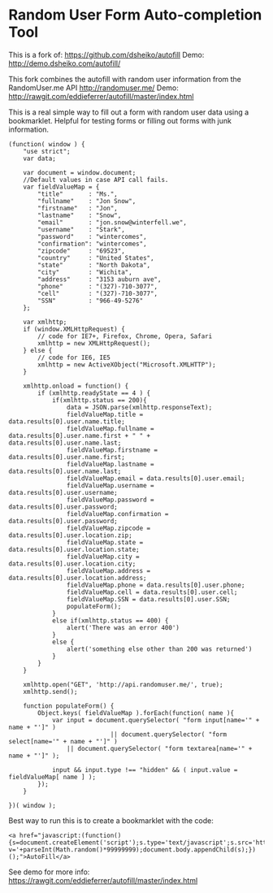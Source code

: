 Random User Form Auto-completion Tool
========

This is a fork of: https://github.com/dsheiko/autofill 
Demo: http://demo.dsheiko.com/autofill/


This fork combines the autofill with random user information from the RandomUser.me API http://randomuser.me/
Demo: http://rawgit.com/eddieferrer/autofill/master/index.html

This is a real simple way to fill out a form with random user data using a bookmarklet. Helpful for testing forms or filling out forms with junk information. 

```
(function( window ) {
    "use strict";
    var data;

    var document = window.document;
    //Default values in case API call fails. 
    var fieldValueMap = {
        "title"       : "Ms.", 
        "fullname"    : "Jon Snow", 
        "firstname"   : "Jon", 
        "lastname"    : "Snow", 
        "email"       : "jon.snow@winterfell.we",
        "username"    : "Stark",
        "password"    : "wintercomes",
        "confirmation": "wintercomes",
        "zipcode"     : "69523", 
        "country"     : "United States", 
        "state"       : "North Dakota", 
        "city"        : "Wichita", 
        "address"     : "3153 auburn ave", 
        "phone"       : "(327)-710-3077", 
        "cell"        : "(327)-710-3077", 
        "SSN"         : "966-49-5276"
    };

    var xmlhttp;
    if (window.XMLHttpRequest) {
        // code for IE7+, Firefox, Chrome, Opera, Safari
        xmlhttp = new XMLHttpRequest();
    } else {
        // code for IE6, IE5
        xmlhttp = new ActiveXObject("Microsoft.XMLHTTP");
    }

    xmlhttp.onload = function() {
        if (xmlhttp.readyState == 4 ) {
            if(xmlhttp.status == 200){
                data = JSON.parse(xmlhttp.responseText);
                fieldValueMap.title =  data.results[0].user.name.title;
                fieldValueMap.fullname = data.results[0].user.name.first + " " + data.results[0].user.name.last;
                fieldValueMap.firstname = data.results[0].user.name.first;
                fieldValueMap.lastname = data.results[0].user.name.last;
                fieldValueMap.email = data.results[0].user.email;
                fieldValueMap.username = data.results[0].user.username;
                fieldValueMap.password = data.results[0].user.password;
                fieldValueMap.confirmation = data.results[0].user.password;
                fieldValueMap.zipcode = data.results[0].user.location.zip;
                fieldValueMap.state = data.results[0].user.location.state;
                fieldValueMap.city = data.results[0].user.location.city;
                fieldValueMap.address = data.results[0].user.location.address;
                fieldValueMap.phone = data.results[0].user.phone;
                fieldValueMap.cell = data.results[0].user.cell;
                fieldValueMap.SSN = data.results[0].user.SSN;
                populateForm();
            }
            else if(xmlhttp.status == 400) {
                alert('There was an error 400')
            }
            else {
                alert('something else other than 200 was returned')
            }
        }
    }
    
    xmlhttp.open("GET", 'http://api.randomuser.me/', true);
    xmlhttp.send();

    function populateForm() {
        Object.keys( fieldValueMap ).forEach(function( name ){
            var input = document.querySelector( "form input[name='" + name + "']" )
                            || document.querySelector( "form select[name='" + name + "']" )
                || document.querySelector( "form textarea[name='" + name + "']" );

            input && input.type !== "hidden" && ( input.value = fieldValueMap[ name ] );
        });        
    }

})( window );
```
Best way to run this is to create a bookmarklet with the code: 

    <a href="javascript:(function(){s=document.createElement('script');s.type='text/javascript';s.src='https://cdn.rawgit.com/eddieferrer/autofill/master/src/randomUserAutoFill.js?v='+parseInt(Math.random()*99999999);document.body.appendChild(s);})();">AutoFill</a>

See demo for more info: 
https://rawgit.com/eddieferrer/autofill/master/index.html